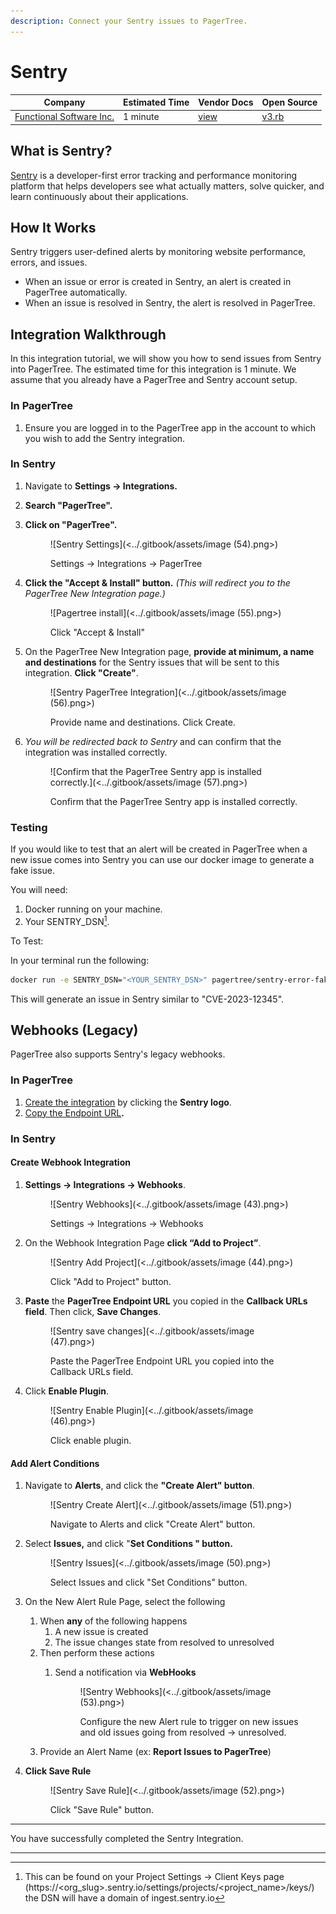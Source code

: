 ```yaml
---
description: Connect your Sentry issues to PagerTree.
---
```


# Sentry

| Company                                                | Estimated Time | Vendor Docs                                                                        | Open Source                                                                                                               |
| ------------------------------------------------------ | -------------- | ---------------------------------------------------------------------------------- | ------------------------------------------------------------------------------------------------------------------------- |
| [Functional Software Inc.](https://sentry.io/welcome/) | 1 minute       | [view](https://docs.sentry.io/product/integrations/integration-platform/webhooks/) | [v3.rb](https://github.com/PagerTree/pager\_tree-integrations/blob/main/app/models/pager\_tree/integrations/sentry/v3.rb) |

## What is Sentry?

[Sentry](https://sentry.io/welcome/) is a developer-first error tracking and performance monitoring platform that helps developers see what actually matters, solve quicker, and learn continuously about their applications.

## How It Works

Sentry triggers user-defined alerts by monitoring website performance, errors, and issues.

* When an issue or error is created in Sentry, an alert is created in PagerTree automatically.
* When an issue is resolved in Sentry, the alert is resolved in PagerTree.

## Integration Walkthrough

In this integration tutorial, we will show you how to send issues from Sentry into PagerTree. The estimated time for this integration is 1 minute. We assume that you already have a PagerTree and Sentry account setup.

### In PagerTree

1. Ensure you are logged in to the PagerTree app in the account to which you wish to add the Sentry integration.

### In Sentry

1. Navigate to **Settings -> Integrations.**
2. **Search "PagerTree".**
3.  **Click on "PagerTree".**

    <figure>![Sentry Settings](<../.gitbook/assets/image (54).png>)<figcaption><p>Settings -> Integrations -> PagerTree</p></figcaption></figure>
4.  **Click the "Accept & Install" button.** _(This will redirect you to the PagerTree New Integration page.)_

    <figure>![Pagertree install](<../.gitbook/assets/image (55).png>)<figcaption><p>Click "Accept &#x26; Install"</p></figcaption></figure>
5.  On the PagerTree New Integration page, **provide at minimum, a name and destinations** for the Sentry issues that will be sent to this integration. **Click "Create"**.

    <figure>![Sentry PagerTree Integration](<../.gitbook/assets/image (56).png>)<figcaption><p>Provide name and destinations. Click Create.</p></figcaption></figure>
6.  _You will be redirected back to Sentry_ and can confirm that the integration was installed correctly.

    <figure>![Confirm that the PagerTree Sentry app is installed correctly.](<../.gitbook/assets/image (57).png>)<figcaption><p>Confirm that the PagerTree Sentry app is installed correctly.</p></figcaption></figure>

### Testing

If you would like to test that an alert will be created in PagerTree when a new issue comes into Sentry you can use our docker image to generate a fake issue.

You will need:

1. Docker running on your machine.
2. Your SENTRY\_DSN[^1].

To Test:

In your terminal run the following:

```bash
docker run -e SENTRY_DSN="<YOUR_SENTRY_DSN>" pagertree/sentry-error-faker:latest
```

This will generate an issue in Sentry similar to "CVE-2023-12345".

## Webhooks (Legacy)

PagerTree also supports Sentry's legacy webhooks.

### In PagerTree

1. [Create the integration](introduction.md#create-an-integration) by clicking the **Sentry logo**.
2. [Copy the Endpoint URL](introduction.md#copy-the-endpoint-url)**.**

### In Sentry

#### Create Webhook Integration

1.  **Settings -> Integrations -> Webhooks**.

    <figure>![Sentry Webhooks](<../.gitbook/assets/image (43).png>)<figcaption><p>Settings -> Integrations -> Webhooks</p></figcaption></figure>
2.  On the Webhook Integration Page **click “Add to Project”**.

    <figure>![Sentry Add Project](<../.gitbook/assets/image (44).png>)<figcaption><p>Click "Add to Project" button.</p></figcaption></figure>
3.  **Paste** the **PagerTree Endpoint URL** you copied in the **Callback URLs field**. Then click, **Save Changes**.

    <figure>![Sentry save changes](<../.gitbook/assets/image (47).png>)<figcaption><p>Paste the PagerTree Endpoint URL you copied into the Callback URLs field.</p></figcaption></figure>
4.  Click **Enable Plugin**.

    <figure>![Sentry Enable Plugin](<../.gitbook/assets/image (46).png>)<figcaption><p>Click enable plugin.</p></figcaption></figure>

#### Add Alert Conditions

1.  Navigate to **Alerts**, and click the **"Create Alert" button**.

    <figure>![Sentry Create Alert](<../.gitbook/assets/image (51).png>)<figcaption><p>Navigate to Alerts and click "Create Alert" button.</p></figcaption></figure>
2.  Select **Issues,** and click "**Set Conditions " button.**

    <figure>![Sentry Issues](<../.gitbook/assets/image (50).png>)<figcaption><p>Select Issues and click "Set Conditions" button.</p></figcaption></figure>
3. On the New Alert Rule Page, select the following
   1. When **any** of the following happens
      1. A new issue is created
      2. The issue changes state from resolved to unresolved
   2. Then perform these actions
      1.  Send a notification via **WebHooks**

          <figure>![Sentry Webhooks](<../.gitbook/assets/image (53).png>)<figcaption><p>Configure the new Alert rule to trigger on new issues and old issues going from resolved -> unresolved.</p></figcaption></figure>
   3. Provide an Alert Name (ex: **Report Issues to PagerTree**)
4.  **Click Save Rule**

    <figure>![Sentry Save Rule](<../.gitbook/assets/image (52).png>)<figcaption><p>Click "Save Rule" button.</p></figcaption></figure>



***

You have successfully completed the Sentry Integration.

***

[^1]: This can be found on your Project Settings -> Client Keys page (https://\<org\_slug>.sentry.io/settings/projects/\<project\_name>/keys/) the DSN will have a domain of ingest.sentry.io
